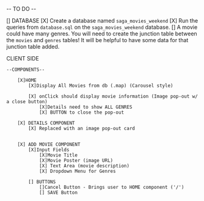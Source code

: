 -- TO DO --

[] DATABASE
    [X] Create a database named `saga_movies_weekend`
    [X] Run the queries from `database.sql` on the `saga_movies_weekend` database.
    [] A movie could have many genres. You will need to create the junction table between the `movies` and `genres` tables! It will be helpful to have some data for that junction table added.


CLIENT SIDE

    --COMPONENTS--

        [X]HOME
            [X]Display All Movies from db (.map) (Carousel style)

            [X] onClick should display movie information (Image pop-out w/ a close button)
                [X]Details need to show ALL GENRES
                [X] BUTTON to close the pop-out

        [X] DETAILS COMPONENT
            [X] Replaced with an image pop-out card  


        [X] ADD MOVIE COMPONENT
            [X]Input Fields
                [X]Movie Title
                [X]Movie Poster (image URL)
                [X] Text Area (movie description)
                [X] Dropdown Menu for Genres

            [] BUTTONS
                []Cancel Button - Brings user to HOME component ('/')
                [] SAVE Button    
